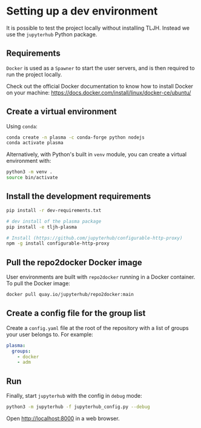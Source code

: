 # Setting up a dev environment

It is possible to test the project locally without installing TLJH. Instead we use the `jupyterhub` Python package.

## Requirements

`Docker` is used as a `Spawner` to start the user servers, and is then required to run the project locally.

Check out the official Docker documentation to know how to install Docker on your machine:
<https://docs.docker.com/install/linux/docker-ce/ubuntu/>

## Create a virtual environment

Using `conda`:

```bash
conda create -n plasma -c conda-forge python nodejs
conda activate plasma
```

Alternatively, with Python's built in `venv` module, you can create a virtual environment with:

```bash
python3 -m venv .
source bin/activate
```

## Install the development requirements

```bash
pip install -r dev-requirements.txt

# dev install of the plasma package
pip install -e tljh-plasma

# Install (https://github.com/jupyterhub/configurable-http-proxy)
npm -g install configurable-http-proxy
```

## Pull the repo2docker Docker image

User environments are built with `repo2docker` running in a Docker container. To pull the Docker image:

```bash
docker pull quay.io/jupyterhub/repo2docker:main
```

## Create a config file for the group list

Create a `config.yaml` file at the root of the repository with a list of groups your user belongs to.
For example:

```yaml
plasma:
  groups:
    - docker
    - adm
```

## Run

Finally, start `jupyterhub` with the config in `debug` mode:

```bash
python3 -m jupyterhub -f jupyterhub_config.py --debug
```

Open [http://localhost:8000](http://localhost:8000) in a web browser.
